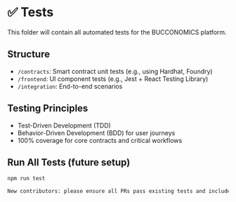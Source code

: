 # ✅ Tests

This folder will contain all automated tests for the BUCCONOMICS platform.

## Structure
- `/contracts`: Smart contract unit tests (e.g., using Hardhat, Foundry)
- `/frontend`: UI component tests (e.g., Jest + React Testing Library)
- `/integration`: End-to-end scenarios

## Testing Principles
- Test-Driven Development (TDD)
- Behavior-Driven Development (BDD) for user journeys
- 100% coverage for core contracts and critical workflows

## Run All Tests (future setup)
```bash
npm run test

New contributors: please ensure all PRs pass existing tests and include new ones when needed.
